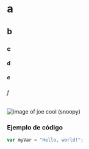 # a
## b
### c
#### d
##### e
###### f

![image of joe cool (snoopy)](https://github.com/user-attachments/assets/f00128f7-357d-4f0b-b30a-421b268eb22b)

### Ejemplo de código
``` javascript
var myVar = "Hello, world!";
```
